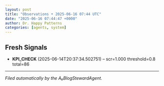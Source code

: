 ```yaml
---
layout: post
title: "Observations • 2025-06-16 07:44 UTC"
date: "2025-06-16 07:44:47 +0000"
author: Dr. Happy Patterns
categories: [agents, system]
---
```


## Fresh Signals

* **KPI_CHECK** (2025-06-14T20:37:34.502751) – scr=1.000 threshold=0.8 total=86

---

*Filed automatically by the A₀BlogStewardAgent.*
